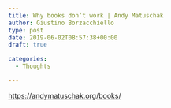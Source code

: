```yaml
---
title: Why books don’t work | Andy Matuschak
author: Giustino Borzacchiello
type: post
date: 2019-06-02T08:57:38+00:00
draft: true

categories:
  - Thoughts

---
```

<https://andymatuschak.org/books/>